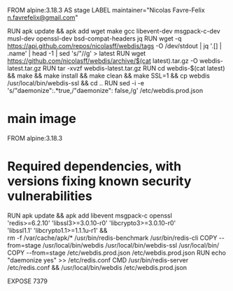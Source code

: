 FROM alpine:3.18.3 AS stage
LABEL maintainer="Nicolas Favre-Felix <n.favrefelix@gmail.com>"

RUN apk update && apk add wget make gcc libevent-dev msgpack-c-dev musl-dev openssl-dev bsd-compat-headers jq
RUN wget -q https://api.github.com/repos/nicolasff/webdis/tags -O /dev/stdout | jq '.[] | .name' | head -1  | sed 's/"//g' > latest
RUN wget https://github.com/nicolasff/webdis/archive/$(cat latest).tar.gz -O webdis-latest.tar.gz
RUN tar -xvzf webdis-latest.tar.gz
RUN cd webdis-$(cat latest) && make && make install && make clean && make SSL=1 && cp webdis /usr/local/bin/webdis-ssl && cd ..
RUN sed -i -e 's/"daemonize":.*true,/"daemonize": false,/g' /etc/webdis.prod.json

# main image
FROM alpine:3.18.3
# Required dependencies, with versions fixing known security vulnerabilities
RUN apk update && apk add libevent msgpack-c openssl \
    'redis>=6.2.10' 'libssl3>=3.0.10-r0' 'libcrypto3>=3.0.10-r0' \
    'libssl1.1' 'libcrypto1.1>=1.1.1u-r1' && \
    rm -f /var/cache/apk/* /usr/bin/redis-benchmark /usr/bin/redis-cli
COPY --from=stage /usr/local/bin/webdis /usr/local/bin/webdis-ssl /usr/local/bin/
COPY --from=stage /etc/webdis.prod.json /etc/webdis.prod.json
RUN echo "daemonize yes" >> /etc/redis.conf
CMD /usr/bin/redis-server /etc/redis.conf && /usr/local/bin/webdis /etc/webdis.prod.json

EXPOSE 7379
